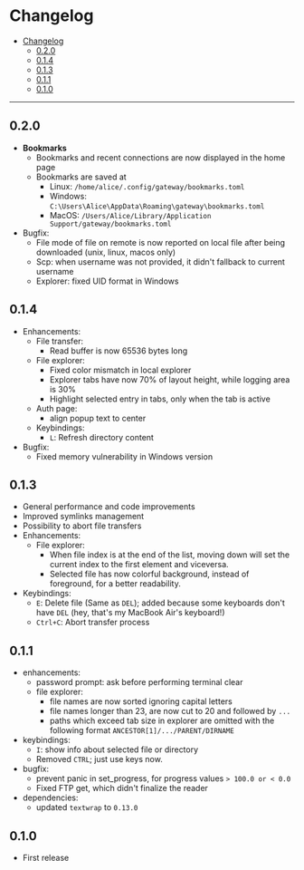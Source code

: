 # Changelog

- [Changelog](#changelog)
  - [0.2.0](#020)
  - [0.1.4](#014)
  - [0.1.3](#012)
  - [0.1.1](#011)
  - [0.1.0](#010)

---

## 0.2.0

- **Bookmarks**
  - Bookmarks and recent connections are now displayed in the home page
  - Bookmarks are saved at
    - Linux: `/home/alice/.config/gateway/bookmarks.toml`
    - Windows: `C:\Users\Alice\AppData\Roaming\gateway\bookmarks.toml`
    - MacOS: `/Users/Alice/Library/Application Support/gateway/bookmarks.toml`
- Bugfix:
  - File mode of file on remote is now reported on local file after being downloaded (unix, linux, macos only)
  - Scp: when username was not provided, it didn't fallback to current username
  - Explorer: fixed UID format in Windows

## 0.1.4

- Enhancements:
  - File transfer:
    - Read buffer is now 65536 bytes long
  - File explorer:
    - Fixed color mismatch in local explorer
    - Explorer tabs have now 70% of layout height, while logging area is 30%
    - Highlight selected entry in tabs, only when the tab is active
  - Auth page:
    - align popup text to center
  - Keybindings:
    - `L`: Refresh directory content
- Bugfix:
  - Fixed memory vulnerability in Windows version

## 0.1.3

- General performance and code improvements
- Improved symlinks management
- Possibility to abort file transfers
- Enhancements:
  - File explorer:
    - When file index is at the end of the list, moving down will set the current index to the first element and viceversa.
    - Selected file has now colorful background, instead of foreground, for a better readability.
- Keybindings:
  - `E`: Delete file (Same as `DEL`); added because some keyboards don't have `DEL` (hey, that's my MacBook Air's keyboard!)
  - `Ctrl+C`: Abort transfer process

## 0.1.1

- enhancements:
  - password prompt: ask before performing terminal clear
  - file explorer:
    - file names are now sorted ignoring capital letters
    - file names longer than 23, are now cut to 20 and followed by `...`
    - paths which exceed tab size in explorer are omitted with the following format `ANCESTOR[1]/.../PARENT/DIRNAME`
- keybindings:
  - `I`: show info about selected file or directory
  - Removed `CTRL`; just use keys now.
- bugfix:
  - prevent panic in set_progress, for progress values `> 100.0 or < 0.0`
  - Fixed FTP get, which didn't finalize the reader
- dependencies:
  - updated `textwrap` to `0.13.0`

## 0.1.0

- First release